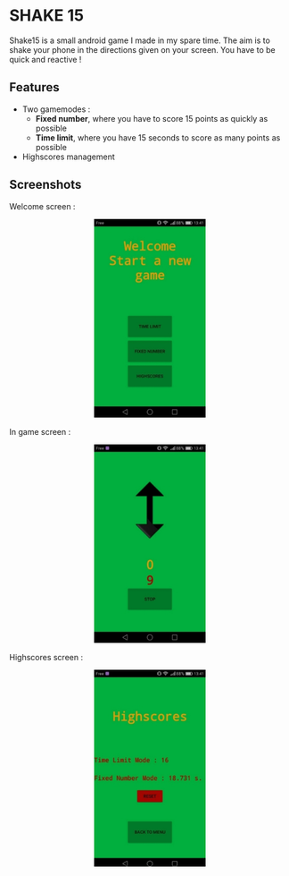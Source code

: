 # SHAKE 15

Shake15 is a small android game I made in my spare time. The aim is to shake your phone in the directions given on your screen. You have to be quick and reactive !

## Features

- Two gamemodes :
  - **Fixed number**, where you have to score 15 points as quickly as possible
  - **Time limit**, where you have 15 seconds to score as many points as possible
- Highscores management

## Screenshots

Welcome screen :  

<div align="center">
<img src="img/welcome.jpg" alt="welcome" style="width: 200px;">
</div>


In game screen :

<div align="center">
<img src="img/ingame.jpg" alt="In game" style="width: 200px;">
</div>

Highscores screen :

<div align="center">
<img src="img/highscores.jpg" alt="Highscores" style="width: 200px;">
</div>
